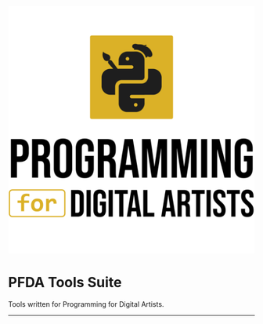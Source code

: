 ![Course banner.](docs/assets/banner_b_1920.png)
# PFDA Tools Suite
Tools written for Programming for Digital Artists.

---

# 